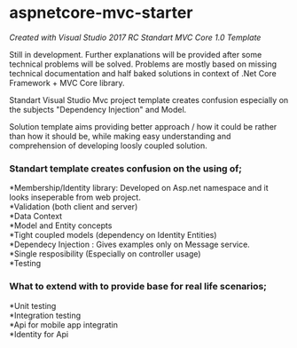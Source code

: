 # aspnetcore-mvc-starter

*Created with Visual Studio 2017 RC Standart MVC Core 1.0 Template*

Still in development. Further explanations will be provided after some technical problems will be solved. Problems are mostly based on missing technical documentation and half baked solutions in context of .Net Core Framework + MVC Core library.



Standart Visual Studio Mvc project template creates confusion especially on the subjects "Dependency Injection" and Model.

Solution template aims providing better approach / how it could be rather than how it should be, while making easy understanding and comprehension of developing loosly coupled solution.


### Standart template creates confusion on the using of;

  *Membership/Identity library: Developed on Asp.net namespace and it looks inseperable from web project.<br>
  *Validation (both client and server)<br>
  *Data Context<br>
  *Model and Entity concepts<br>
  *Tight coupled models (dependency on Identity Entities)<br>
  *Dependecy Injection : Gives examples only on Message service.<br>
  *Single resposibility (Especially on controller usage)<br>
  *Testing<br>

### What to extend with to provide base for real life scenarios;

*Unit testing<br>
*Integration testing<br>
*Api for mobile app integratin<br>
*Identity for Api

